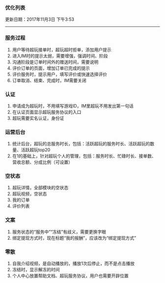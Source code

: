 ### 优化列表

更新日期：2017年11月3日 下午3:53 

---

### 服务过程
1. 用户等待超玩接单时，超玩超时拒单，添加用户提示
2. 进入IM时的提示太弱，需要增强，强调时间、阶段
3. 沟通阶段是订单时间外的赠送时间，需要说明
4. 评价订单的页面，增加订单已完成的提示
5. 评价服务时，提示用户，填写评价或快速选择评价
6. 订单取消、结束、完成时，IM需要关闭

### 认证
1. 申请成为超玩时，不用填写游戏ID，IM里超玩不用发出第一句话
2. 在认证页面显示超玩服务协议的入口
3. 超玩需要实名认证，身份证

### 运营后台
1. 统计后台，超玩的总服务时长，包括：活跃超玩的服务时长、活跃超玩的数量、活跃超玩top20
2. 在1的基础上，针对超玩个人的管理，包括：服务时长、忙碌时长、接单数、营收总额、分成比例（可设置）

### 空状态
1. 超玩详情，全部模块的空状态
2. 超玩视频，空状态
3. 我的订单
4. 评价列表

### 文案
1. 服务状态的“服务中”“冻结”有歧义，需要更换字眼
2. 绑定提现方式时，现在标题“我的报酬”，应该改为“绑定提现方式”

### 零散
1. 自我介绍视频，是自动播放的，播放1次后停止，而不是点击播放
2. 冻结时，显示解冻的时间
3. 个人中心放置帮助文档、超玩服务协议，用户也需要开辟位置